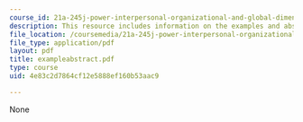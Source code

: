 ```yaml
---
course_id: 21a-245j-power-interpersonal-organizational-and-global-dimensions-fall-2005
description: This resource includes information on the examples and abstracts of chamblis.
file_location: /coursemedia/21a-245j-power-interpersonal-organizational-and-global-dimensions-fall-2005/4e83c2d7864cf12e5888ef160b53aac9_exampleabstract.pdf
file_type: application/pdf
layout: pdf
title: exampleabstract.pdf
type: course
uid: 4e83c2d7864cf12e5888ef160b53aac9

---
```

None